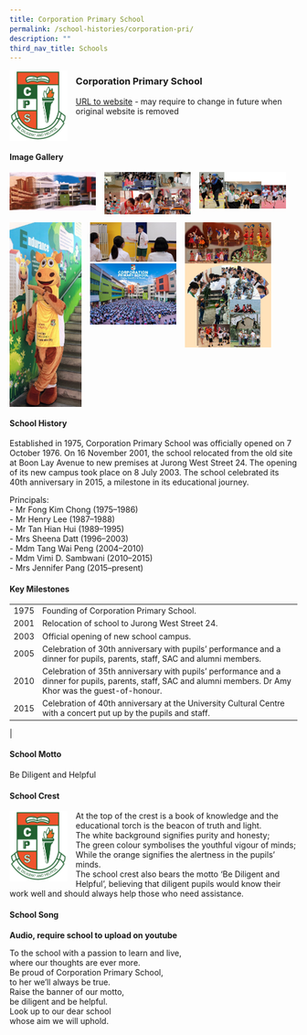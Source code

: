 ```yaml
---
title: Corporation Primary School
permalink: /school-histories/corporation-pri/
description: ""
third_nav_title: Schools
---
```

<img src="/images/corporationpri1.png" style="width:20%;margin-right:15px;" align = "left">

### **Corporation Primary School**
[URL to website](https://corporationpri.moe.edu.sg/) - may require to change in future when original website is removed

<br clear="left">

#### **Image Gallery**

<p><a href="/images/corporationpri2.jpg">  
<img src="/images/corporationpri2.jpg" style="width:30%;margin-right:15px;" align = "left">
</a></p>

<p><a href="/images/corporationpri3.jpg">  
<img src="/images/corporationpri3.jpg" style="width:30%;margin-right:15px;" align = "left">
</a></p>

<p><a href="/images/corporationpri4.jpg">  
<img src="/images/corporationpri4.jpg" style="width:30%;margin-right:15px;" align = "left">
</a></p>

<br clear="left">

<p><a href="/images/corporationpri5.jpg">  
<img src="/images/corporationpri5.jpg" style="width:25%;margin-right:15px;" align = "left">
</a></p>

<p><a href="/images/corporationpri6.jpg">  
<img src="/images/corporationpri6.jpg" style="width:30%;margin-right:15px;" align = "left">
</a></p>

<p><a href="/images/corporationpri7.jpg">  
<img src="/images/corporationpri7.jpg" style="width:30%;margin-right:15px;" align = "left">
</a></p>


<p><a href="/images/corporationpri8.jpg">  
<img src="/images/corporationpri8.jpg" style="width:30%;margin-right:15px;" align = "left">
</a></p>

<p><a href="/images/corporationpri9.jpg">  
<img src="/images/corporationpri9.jpg" style="width:30%;margin-right:15px;" align = "left">
</a></p>

<br clear="left">

#### **School History**
Established in 1975, Corporation Primary School was officially opened on 7 October 1976. On 16 November 2001, the school relocated from the old site at Boon Lay Avenue to new premises at Jurong West Street 24. The opening of its new campus took place on 8 July 2003. The school celebrated its 40th anniversary in 2015, a milestone in its educational journey.

Principals:<br>
\- Mr Fong Kim Chong (1975–1986)<br>
\- Mr Henry Lee (1987–1988)<br>
\- Mr Tan Hian Hui (1989–1995)<br>
\- Mrs Sheena Datt (1996–2003)<br>
\- Mdm Tang Wai Peng (2004–2010)<br>
\- Mdm Vimi D. Sambwani (2010–2015)<br>
\- Mrs Jennifer Pang (2015–present)

#### **Key Milestones**

|  |  |
|:---:|---|
| 1975 | Founding of Corporation Primary School. |
| 2001 | Relocation of school to Jurong West Street 24. |
| 2003 | Official opening of new school campus. |
| 2005 | Celebration of 30th anniversary with pupils’ performance and a dinner for pupils, parents, staff, SAC and alumni members. |
| 2010 | Celebration of 35th anniversary with pupils’ performance and a dinner for pupils, parents, staff, SAC and alumni members. Dr Amy Khor was the guest-of-honour. |
| 2015 | Celebration of 40th anniversary at the University Cultural Centre with a concert put up by the pupils and staff. |
|

#### **School Motto**
Be Diligent and Helpful

#### **School Crest**
<img src="/images/corporationpri1.png" style="width:20%;margin-right:15px;" align = "left">

At the top of the crest is a book of knowledge and the educational torch is the beacon of truth and light.<br>
The white background signifies purity and honesty;<br>
The green colour symbolises the youthful vigour of minds;<br>
While the orange signifies the alertness in the pupils’ minds.<br>
The school crest also bears the motto ‘Be Diligent and Helpful’, believing that diligent pupils would know their work well and should always help those who need assistance.

#### **School Song**
**Audio, require school to upload on youtube**

To the school with a passion to learn and live,<br>
where our thoughts are ever more.<br>
Be proud of Corporation Primary School,<br>
to her we’ll always be true.<br>
Raise the banner of our motto,<br>
be diligent and be helpful.<br>
Look up to our dear school<br>
whose aim we will uphold.